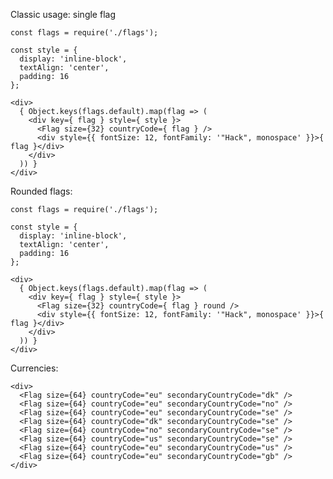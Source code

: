 Classic usage: single flag

    const flags = require('./flags');

    const style = {
      display: 'inline-block',
      textAlign: 'center',
      padding: 16
    };

    <div>
      { Object.keys(flags.default).map(flag => (
        <div key={ flag } style={ style }>
          <Flag size={32} countryCode={ flag } />
          <div style={{ fontSize: 12, fontFamily: '"Hack", monospace' }}>{ flag }</div>
        </div>
      )) }
    </div>

Rounded flags:

    const flags = require('./flags');

    const style = {
      display: 'inline-block',
      textAlign: 'center',
      padding: 16
    };

    <div>
      { Object.keys(flags.default).map(flag => (
        <div key={ flag } style={ style }>
          <Flag size={32} countryCode={ flag } round />
          <div style={{ fontSize: 12, fontFamily: '"Hack", monospace' }}>{ flag }</div>
        </div>
      )) }
    </div>

Currencies:

    <div>
      <Flag size={64} countryCode="eu" secondaryCountryCode="dk" />
      <Flag size={64} countryCode="eu" secondaryCountryCode="no" />
      <Flag size={64} countryCode="eu" secondaryCountryCode="se" />
      <Flag size={64} countryCode="dk" secondaryCountryCode="se" />
      <Flag size={64} countryCode="no" secondaryCountryCode="se" />
      <Flag size={64} countryCode="us" secondaryCountryCode="se" />
      <Flag size={64} countryCode="eu" secondaryCountryCode="us" />
      <Flag size={64} countryCode="eu" secondaryCountryCode="gb" />
    </div>
